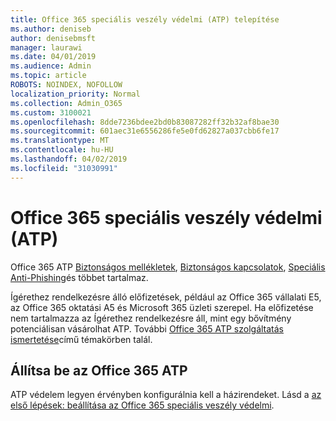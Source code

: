 ```yaml
---
title: Office 365 speciális veszély védelmi (ATP) telepítése
ms.author: deniseb
author: denisebmsft
manager: laurawi
ms.date: 04/01/2019
ms.audience: Admin
ms.topic: article
ROBOTS: NOINDEX, NOFOLLOW
localization_priority: Normal
ms.collection: Admin_O365
ms.custom: 3100021
ms.openlocfilehash: 8dde7236bdee2bd0b83087282ff32b32af8bae30
ms.sourcegitcommit: 601aec31e6556286fe5e0fd62827a037cbb6fe17
ms.translationtype: MT
ms.contentlocale: hu-HU
ms.lasthandoff: 04/02/2019
ms.locfileid: "31030991"
---
```

# <a name="office-365-advanced-threat-protection-atp"></a>Office 365 speciális veszély védelmi (ATP)

Office 365 ATP [Biztonságos mellékletek](https://docs.microsoft.com/office365/securitycompliance/atp-safe-attachments), [Biztonságos kapcsolatok](https://docs.microsoft.com/office365/securitycompliance/atp-safe-links), [Speciális Anti-Phishing](https://docs.microsoft.com/office365/securitycompliance/atp-anti-phishing)és többet tartalmaz. 

Ígérethez rendelkezésre álló előfizetések, például az Office 365 vállalati E5, az Office 365 oktatási A5 és Microsoft 365 üzleti szerepel. Ha előfizetése nem tartalmazza az Ígérethez rendelkezésre áll, mint egy bővítmény potenciálisan vásárolhat ATP. További [Office 365 ATP szolgáltatás ismertetése](https://docs.microsoft.com/office365/servicedescriptions/office-365-advanced-threat-protection-service-description)című témakörben talál.

## <a name="set-up-office-365-atp"></a>Állítsa be az Office 365 ATP

ATP védelem legyen érvényben konfigurálnia kell a házirendeket. Lásd a [az első lépések: beállítása az Office 365 speciális veszély védelmi](https://docs.microsoft.com/office365/securitycompliance/checklist-atp-setup).

